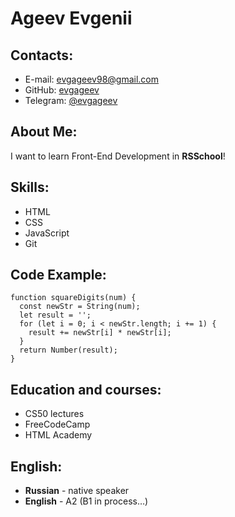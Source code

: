 # Ageev Evgenii

## Contacts:
* E-mail: evgageev98@gmail.com
* GitHub: [evgageev](https://github.com/evgageev)
* Telegram: [@evgageev](https://t.me/evgageev)

## About Me:
I want to learn Front-End Development in **RSSchool**!

## Skills:
* HTML
* CSS
* JavaScript
* Git

## Code Example:
```
function squareDigits(num) {
  const newStr = String(num);
  let result = '';
  for (let i = 0; i < newStr.length; i += 1) {
    result += newStr[i] * newStr[i];
  }
  return Number(result);
}
```
## Education and courses:
* CS50 lectures
* FreeCodeCamp
* HTML Academy

## English:
* **Russian** - native speaker
* **English** - A2 (B1 in process…)